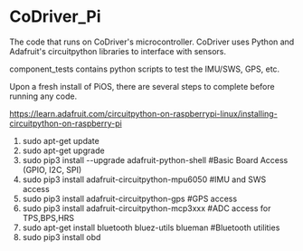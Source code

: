 # CoDriver_Pi
The code that runs on CoDriver's microcontroller. CoDriver uses Python and Adafruit's circuitpython libraries to interface with sensors.

component_tests contains python scripts to test the IMU/SWS, GPS, etc.

Upon a fresh install of PiOS, there are several steps to complete before running any code.

https://learn.adafruit.com/circuitpython-on-raspberrypi-linux/installing-circuitpython-on-raspberry-pi

1. sudo apt-get update
2. sudo apt-get upgrade
3. sudo pip3 install --upgrade adafruit-python-shell    #Basic Board Access (GPIO, I2C, SPI)
4. sudo pip3 install adafruit-circuitpython-mpu6050     #IMU and SWS access
5. sudo pip3 install adafruit-circuitpython-gps         #GPS access
6. sudo pip3 install adafruit-circuitpython-mcp3xxx     #ADC access for TPS,BPS,HRS
7. sudo apt-get install bluetooth bluez-utils blueman   #Bluetooth utilities
8. sudo pip3 install obd